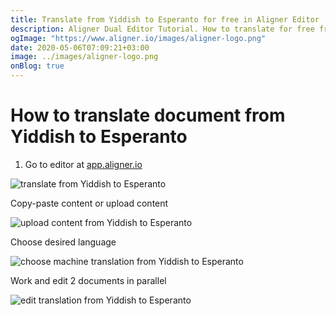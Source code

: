 ```yaml
---
title: Translate from Yiddish to Esperanto for free in Aligner Editor
description: Aligner Dual Editor Tutorial. How to translate for free from Yiddish to Esperanto. Aligner is multilingual document management platform. 
ogImage: "https://www.aligner.io/images/aligner-logo.png"
date: 2020-05-06T07:09:21+03:00
image: ../images/aligner-logo.png
onBlog: true
---
```


# How to translate document from Yiddish to Esperanto

1. Go to editor at [app.aligner.io](https://app.aligner.io "Aligner App web page")

![translate from Yiddish to Esperanto](../aligner-blank-editor.png "translate from Yiddish to Esperanto")

Copy-paste content or upload content

![upload content from Yiddish to Esperanto](../aligner-uploaded-document.png "upload content from Yiddish to Esperanto")

Choose desired language

![choose machine translation from Yiddish to Esperanto](../aligner-language-dropdown.png "choose machine translation from Yiddish to Esperanto")

Work and edit 2 documents in parallel

![edit translation from Yiddish to Esperanto](../aligner-double-sitded-editor.png "edit translation from Yiddish to Esperanto")

